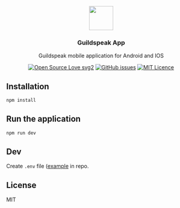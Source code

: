 <p align="center">
  <img src="https://imgur.com/MNAW5mP.png" height="64">
  <h3 align="center">Guildspeak App</h3>
  <p align="center">Guildspeak mobile application for Android and IOS<p>
  <p align="center">  
	<a href="https://github.com/ellerbrock/open-source-badges/"><img src="https://badges.frapsoft.com/os/v2/open-source.svg?v=103" alt="Open Source Love svg2"></a>
	  <a href='https://github.com/guildspeak/guildspeak-app/issues'><img src='https://img.shields.io/github/issues/guildspeak/guildspeak-app.svg' alt='GitHub issues' /></a>
	<a href="https://opensource.org/licenses/mit-license.php"><img src="https://badges.frapsoft.com/os/mit/mit.svg?v=103" alt="MIT Licence"></a>  
</p>
</p>

## Installation

```bash
npm install
```

## Run the application

```bash
npm run dev
```

## Dev

Create `.env` file ([example](./.env.example) in repo.

## License

MIT
